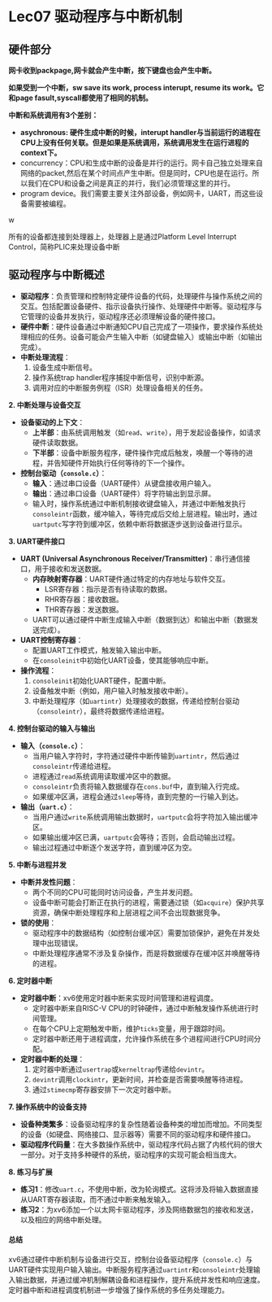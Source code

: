 # Lec07 驱动程序与中断机制

## **硬件部分**

**网卡收到packpage,网卡就会产生中断，按下键盘也会产生中断。**

**如果受到一个中断，sw save its work, process interupt, resume its work。它和page fasult,syscall都使用了相同的机制。**

**中断和系统调用有3个差别：**

* **asychronous: 硬件生成中断的时候，interupt handler与当前运行的进程在CPU上没有任何关联。但是如果是系统调用，系统调用发生在运行进程的context下。**
* concurrency：CPU和生成中断的设备是并行的运行。网卡自己独立处理来自网络的packet,然后在某个时间点产生中断。但是同时，CPU也是在运行。所以我们在CPU和设备之间是真正的并行，我们必须管理这里的并行。
* program device。我们需要主要关注外部设备，例如网卡，UART，而这些设备需要被编程。

&#x20;&#x20;

w

所有的设备都连接到处理器上，处理器上是通过Platform Level Interrupt Control，简称PLIC来处理设备中断









## **驱动程序与中断概述**

* **驱动程序**：负责管理和控制特定硬件设备的代码，处理硬件与操作系统之间的交互。包括配置设备硬件、指示设备执行操作、处理硬件中断等。驱动程序与它管理的设备并发执行，驱动程序还必须理解设备的硬件接口。
* **硬件中断**：硬件设备通过中断通知CPU自己完成了一项操作，要求操作系统处理相应的任务。设备可能会产生输入中断（如键盘输入）或输出中断（如输出完成）。
* **中断处理流程**：
  1. 设备生成中断信号。
  2. 操作系统trap handler程序捕捉中断信号，识别中断源。
  3. 调用对应的中断服务例程（ISR）处理设备相关的任务。

**2. 中断处理与设备交互**

* **设备驱动的上下文**：
  * **上半部**：由系统调用触发（如`read`、`write`），用于发起设备操作，如请求硬件读取数据。
  * **下半部**：设备中断服务程序，硬件操作完成后触发，唤醒一个等待的进程，并告知硬件开始执行任何等待的下一个操作。
* **控制台驱动（`console.c`）**：
  * **输入**：通过串口设备（UART硬件）从键盘接收用户输入。
  * **输出**：通过串口设备（UART硬件）将字符输出到显示屏。
  * 输入时，操作系统通过中断机制接收键盘输入，并通过中断触发执行`consoleintr`函数，缓冲输入，等待完成后交给上层进程。输出时，通过`uartputc`写字符到缓冲区，依赖中断将数据逐步送到设备进行显示。

**3. UART硬件接口**

* **UART (Universal Asynchronous Receiver/Transmitter)**：串行通信接口，用于接收和发送数据。
  * **内存映射寄存器**：UART硬件通过特定的内存地址与软件交互。
    * LSR寄存器：指示是否有待读取的数据。
    * RHR寄存器：接收数据。
    * THR寄存器：发送数据。
  * UART可以通过硬件中断生成输入中断（数据到达）和输出中断（数据发送完成）。
* **UART控制寄存器**：
  * 配置UART工作模式，触发输入输出中断。
  * 在`consoleinit`中初始化UART设备，使其能够响应中断。
* **操作流程**：
  1. `consoleinit`初始化UART硬件，配置中断。
  2. 设备触发中断（例如，用户输入时触发接收中断）。
  3. 中断处理程序（如`uartintr`）处理接收的数据，传递给控制台驱动（`consoleintr`），最终将数据传递给进程。

**4. 控制台驱动的输入与输出**

* **输入（`console.c`）**：
  * 当用户输入字符时，字符通过硬件中断传输到`uartintr`，然后通过`consoleintr`传递给进程。
  * 进程通过`read`系统调用读取缓冲区中的数据。
  * `consoleintr`负责将输入数据缓存在`cons.buf`中，直到输入行完成。
  * 如果缓冲区满，进程会通过`sleep`等待，直到完整的一行输入到达。
* **输出（`uart.c`）**：
  * 当用户通过`write`系统调用输出数据时，`uartputc`会将字符加入输出缓冲区。
  * 如果输出缓冲区已满，`uartputc`会等待；否则，会启动输出过程。
  * 输出过程通过中断逐个发送字符，直到缓冲区为空。

**5. 中断与进程并发**

* **中断并发性问题**：
  * 两个不同的CPU可能同时访问设备，产生并发问题。
  * 设备中断可能会打断正在执行的进程，需要通过锁（如`acquire`）保护共享资源，确保中断处理程序和上层进程之间不会出现数据竞争。
* **锁的使用**：
  * 驱动程序中的数据结构（如控制台缓冲区）需要加锁保护，避免在并发处理中出现错误。
  * 中断处理程序通常不涉及复杂操作，而是将数据缓存在缓冲区并唤醒等待的进程。

**6. 定时器中断**

* **定时器中断**：xv6使用定时器中断来实现时间管理和进程调度。
  * 定时器中断来自RISC-V CPU的时钟硬件，通过中断触发操作系统进行时间管理。
  * 在每个CPU上定期触发中断，维护`ticks`变量，用于跟踪时间。
  * 定时器中断还用于进程调度，允许操作系统在多个进程间进行CPU时间分配。
* **定时器中断的处理**：
  1. 定时器中断通过`usertrap`或`kerneltrap`传递给`devintr`。
  2. `devintr`调用`clockintr`，更新时间，并检查是否需要唤醒等待进程。
  3. 通过`stimecmp`寄存器安排下一次定时器中断。

**7. 操作系统中的设备支持**

* **设备种类繁多**：设备驱动程序的复杂性随着设备种类的增加而增加。不同类型的设备（如硬盘、网络接口、显示器等）需要不同的驱动程序和硬件接口。
* **驱动程序代码量**：在大多数操作系统中，驱动程序代码占据了内核代码的很大一部分。对于支持多种硬件的系统，驱动程序的实现可能会相当庞大。

**8. 练习与扩展**

* **练习1**：修改`uart.c`，不使用中断，改为轮询模式。这将涉及将输入数据直接从UART寄存器读取，而不通过中断来触发输入。
* **练习2**：为xv6添加一个以太网卡驱动程序，涉及网络数据包的接收和发送，以及相应的网络中断处理。

#### 总结

xv6通过硬件中断机制与设备进行交互，控制台设备驱动程序（`console.c`）与UART硬件实现用户输入输出。中断服务程序通过`uartintr`和`consoleintr`处理输入输出数据，并通过缓冲机制解耦设备和进程操作，提升系统并发性和响应速度。定时器中断和进程调度机制进一步增强了操作系统的多任务处理能力。



